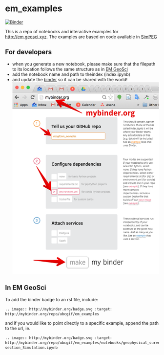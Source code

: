 # em_examples

[![Binder](http://mybinder.org/badge.svg)](http://mybinder.org/repo/ubcgif/em_examples)

This is a repo of notebooks and interactive examples for http://em.geosci.xyz. The examples are based on code available in [SimPEG](http://simpeg.xyz)

## For developers
- when you generate a new notebook, please make sure that the filepath to its location follows the same structure as in [EM GeoSci](http://em.geosci.xyz)
- add the notebook name and path to theindex (index.ipynb)  
- and update the [binder](http://mybinder.org) so it can be shared with the world! 
![BinderInstructions](./images/binders.png)

## In EM GeoSci

To add the binder badge to an rst file, include:

```
.. image:: http://mybinder.org/badge.svg :target: http://mybinder.org/repo/ubcgif/em_examples
```

and if you would like to point directly to a specific example, append the path to the url, ie. 

```
.. image:: http://mybinder.org/badge.svg :target: http://mybinder.org/repo/ubcgif/em_examples/notebooks/geophysical_surveys/DCR_Pseudo-section_Simulation.ipynb
```

